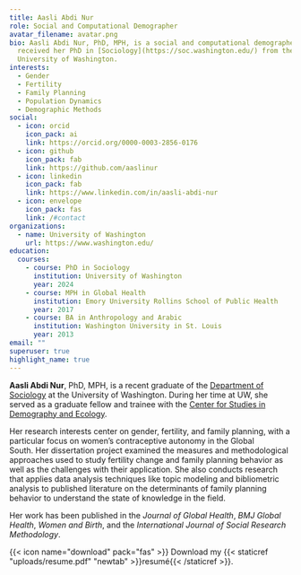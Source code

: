 ```yaml
---
title: Aasli Abdi Nur
role: Social and Computational Demographer
avatar_filename: avatar.png
bio: Aasli Abdi Nur, PhD, MPH, is a social and computational demographer. She
  received her PhD in [Sociology](https://soc.washington.edu/) from the
  University of Washington.
interests:
  - Gender
  - Fertility
  - Family Planning
  - Population Dynamics
  - Demographic Methods
social:
  - icon: orcid
    icon_pack: ai
    link: https://orcid.org/0000-0003-2856-0176
  - icon: github
    icon_pack: fab
    link: https://github.com/aaslinur
  - icon: linkedin
    icon_pack: fab
    link: https://www.linkedin.com/in/aasli-abdi-nur
  - icon: envelope
    icon_pack: fas
    link: /#contact
organizations:
  - name: University of Washington
    url: https://www.washington.edu/
education:
  courses:
    - course: PhD in Sociology
      institution: University of Washington
      year: 2024
    - course: MPH in Global Health
      institution: Emory University Rollins School of Public Health
      year: 2017
    - course: BA in Anthropology and Arabic
      institution: Washington University in St. Louis
      year: 2013
email: ""
superuser: true
highlight_name: true
---
```

**Aasli Abdi Nur**, PhD, MPH, is a recent graduate of the [Department of Sociology](https://soc.washington.edu/) at the University of Washington. During her time at UW, she served as a graduate fellow and trainee with the [Center for Studies in Demography and Ecology](https://csde.washington.edu/). 

Her research interests center on gender, fertility, and family planning, with a particular focus on women’s contraceptive autonomy in the Global South. Her dissertation project examined the measures and methodological approaches used to study fertility change and family planning behavior as well as the challenges with their application. She also conducts research that applies data analysis techniques like topic modeling and bibliometric analysis to published literature on the determinants of family planning behavior to understand the state of knowledge in the field. 

Her work has been published in the *Journal of Global Health*, *BMJ Global Health*, *Women and Birth*, and the *International Journal of Social Research Methodology*. 

{{< icon name="download" pack="fas" >}} Download my {{< staticref "uploads/resume.pdf" "newtab" >}}resumé{{< /staticref >}}.
